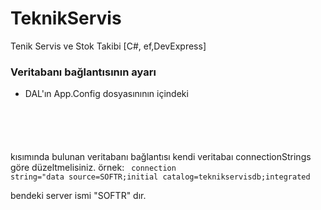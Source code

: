 # TeknikServis
Tenik Servis ve Stok Takibi [C#, ef,DevExpress]

<h3> Veritabanı bağlantısının ayarı </h3>

- DAL'ın App.Config dosyasınının içindeki 

<code>
  <connectionStrings>
    <add name="teknikservisdbEntities" connectionString="metadata=res://*/teknikservisdbModel.csdl
    |res://*/teknikservisdbModel.ssdl
    |res://*/teknikservisdbModel.msl;provider=System.Data.SqlClient;provider 
    connection string=&quot;data source=SOFTR;initial catalog=teknikservisdb;integrated 
    security=True;MultipleActiveResultSets=True;App=EntityFramework&quot;" 
    providerName="System.Data.EntityClient" />
  </connectionStrings>
</code>

kısımında bulunan veritabanı bağlantısı kendi veritabaı connectionStrings göre düzeltmelisiniz.
örnek:
<code>
  connection string=&quot;data source=SOFTR;initial catalog=teknikservisdb;integrated 
</code>

bendeki server ismi "SOFTR" dır.
 
